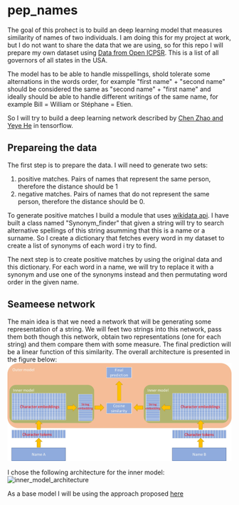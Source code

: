 # pep_names

The goal of this prohect is to build an deep learning model that measures similarity of names of two individuals. I am doing this for my project at work, but I do not want to share the data that we are using, so for this repo I will prepare my own dataset using [Data from Open ICPSR](https://www.openicpsr.org/openicpsr/project/102000/version/V3/view). This is a list of all governors of all states in the USA.  
  
The model has to be able to handle misspellings, shold tolerate some alternations in the words order, for example "first name" + "second name" should be considered the same as "second name" + "first name" and ideally should be able to handle different writings of the same name, for example Bill = William or Stéphane = Etien.
  
So I will try to build a deep learning network described by [Chen Zhao and Yeye He](https://www.microsoft.com/en-us/research/uploads/prod/2019/04/Auto-EM.pdf) in tensorflow.

## Prepareing the data
The first step is to prepare the data. I will need to generate two sets:

1. positive matches. Pairs of names that represent the same person, therefore the distance should be 1
2. negative matches. Pairs of names that do not represent the same person, therefore the distance should be 0.
  
To generate positive matches I build a module that uses [wikidata api](https://www.wikidata.org/wiki/Wikidata:Data_access). I have built a class named "Synonym_finder" that given a string will try to search alternative spellings of this string asumming that this is a name or a surname. So I create a dictionary that fetches every word in my dataset to create a list of synonyms of each word i try to find.  
  
The next step is to create positive matches by using the original data and this dictionary. For each word in a name, we will try to replace it with a synonym and use one of the synonyms instead and then permutating word order in the given name.
  

## Seameese network
The main idea is that we need a network that will be generating some representation of a string. We will feet two strings into this network, pass them both though this network, obtain two representations (one for each string) and them compare them with some measure. The final prediction will be a linear function of this similarity. The overall architecture is presented in the figure below:  
![model_architecture](./images/model_architecture.jpg)
  
I chose the following architecture for the inner model:
![inner_model_architecture](./images/inner_model_architecture.jpg)

As a base model I will be using the approach proposed [here](https://github.com/amansrivastava17/lstm-siamese-text-similarity)